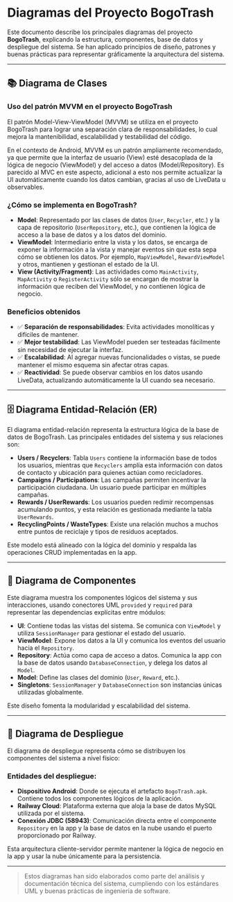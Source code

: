 # Diagramas del Proyecto BogoTrash

Este documento describe los principales diagramas del proyecto **BogoTrash**, explicando la estructura, componentes, base de datos y despliegue del sistema. Se han aplicado principios de diseño, patrones y buenas prácticas para representar gráficamente la arquitectura del sistema.

---

## 📚 Diagrama de Clases



### Uso del patrón MVVM en el proyecto BogoTrash

El patrón Model-View-ViewModel (MVVM) se utiliza en el proyecto BogoTrash para lograr una separación clara de responsabilidades, lo cual mejora la mantenibilidad, escalabilidad y testabilidad del código.

En el contexto de Android, MVVM es un patrón ampliamente recomendado, ya que permite que la interfaz de usuario (View) esté desacoplada de la lógica de negocio (ViewModel) y del acceso a datos (Model/Repository). Es parecido al MVC en este aspecto, adicional a esto nos permite actualizar la UI automáticamente cuando los datos cambian, gracias al uso de LiveData u observables.

### ¿Cómo se implementa en BogoTrash?

- **Model**: Representado por las clases de datos (`User`, `Recycler`, etc.) y la capa de repositorio (`UserRepository`, etc.), que contienen la lógica de acceso a la base de datos y a los datos del dominio.
- **ViewModel**: Intermediario entre la vista y los datos, se encarga de exponer la información a la vista y manejar eventos sin que esta sepa cómo se obtienen los datos. Por ejemplo, `MapViewModel`, `RewardViewModel` y otros, mantienen y gestionan el estado de la UI.
- **View (Activity/Fragment)**: Las actividades como `MainActivity`, `MapActivity` o `RegisterActivity` sólo se encargan de mostrar la información que reciben del ViewModel, y no contienen lógica de negocio.

### Beneficios obtenidos

- ✅ **Separación de responsabilidades**: Evita actividades monolíticas y difíciles de mantener.
- ✅ **Mejor testabilidad**: Las ViewModel pueden ser testeadas fácilmente sin necesidad de ejecutar la interfaz.
- ✅ **Escalabilidad**: Al agregar nuevas funcionalidades o vistas, se puede mantener el mismo esquema sin afectar otras capas.
- ✅ **Reactividad**: Se puede observar cambios en los datos usando LiveData, actualizando automáticamente la UI cuando sea necesario.

---

## 🗄️ Diagrama Entidad-Relación (ER)



El diagrama entidad-relación representa la estructura lógica de la base de datos de BogoTrash. Las principales entidades del sistema y sus relaciones son:

- **Users / Recyclers**: Tabla `Users` contiene la información base de todos los usuarios, mientras que `Recyclers` amplía esta información con datos de contacto y ubicación para quienes actúan como recicladores.
- **Campaigns / Participations**: Las campañas permiten incentivar la participación ciudadana. Un usuario puede participar en múltiples campañas.
- **Rewards / UserRewards**: Los usuarios pueden redimir recompensas acumulando puntos, y esta relación es gestionada mediante la tabla `UserRewards`.
- **RecyclingPoints / WasteTypes**: Existe una relación muchos a muchos entre puntos de reciclaje y tipos de residuos aceptados.

Este modelo está alineado con la lógica del dominio y respalda las operaciones CRUD implementadas en la app.

---

## 🧱 Diagrama de Componentes


Este diagrama muestra los componentes lógicos del sistema y sus interacciones, usando conectores UML `provided` y `required` para representar las dependencias explícitas entre módulos:

- **UI**: Contiene todas las vistas del sistema. Se comunica con `ViewModel` y utiliza `SessionManager` para gestionar el estado del usuario.
- **ViewModel**: Expone los datos a la UI y comunica los eventos del usuario hacia el `Repository`.
- **Repository**: Actúa como capa de acceso a datos. Comunica la app con la base de datos usando `DatabaseConnection`, y delega los datos al `Model`.
- **Model**: Define las clases del dominio (`User`, `Reward`, etc.).
- **Singletons**: `SessionManager` y `DatabaseConnection` son instancias únicas utilizadas globalmente.

Este diseño fomenta la modularidad y escalabilidad del sistema.

---

## 🚀 Diagrama de Despliegue


El diagrama de despliegue representa cómo se distribuyen los componentes del sistema a nivel físico:

### Entidades del despliegue:

- **Dispositivo Android**: Donde se ejecuta el artefacto `BogoTrash.apk`. Contiene todos los componentes lógicos de la aplicación.
- **Railway Cloud**: Plataforma externa que aloja la base de datos MySQL utilizada por el sistema.
- **Conexión JDBC (58943)**: Comunicación directa entre el componente `Repository` en la app y la base de datos en la nube usando el puerto proporcionado por Railway.

Esta arquitectura cliente-servidor permite mantener la lógica de negocio en la app y usar la nube únicamente para la persistencia.

---

> Estos diagramas han sido elaborados como parte del análisis y documentación técnica del sistema, cumpliendo con los estándares UML y buenas prácticas de ingeniería de software.
